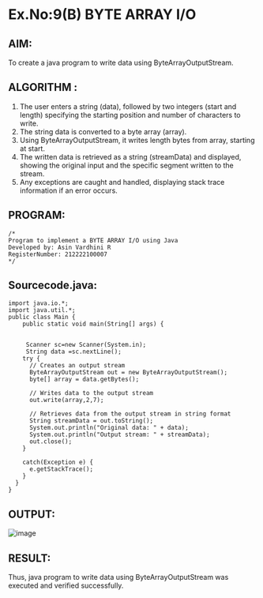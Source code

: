# Ex.No:9(B) BYTE ARRAY I/O
## AIM:
To create a java program to write data using ByteArrayOutputStream.


## ALGORITHM :
1.	The user enters a string (data), followed by two integers (start and length) specifying the starting position and number of characters to write.
2.	The string data is converted to a byte array (array).
3.	Using ByteArrayOutputStream, it writes length bytes from array, starting at start.
4.	The written data is retrieved as a string (streamData) and displayed, showing the original input and the specific segment written to the stream.
5.	Any exceptions are caught and handled, displaying stack trace information if an error occurs.

## PROGRAM:
 ```
/*
Program to implement a BYTE ARRAY I/O using Java
Developed by: Asin Vardhini R
RegisterNumber: 212222100007
*/
```

## Sourcecode.java:
```
import java.io.*;
import java.util.*;
public class Main {
    public static void main(String[] args) {

    
     Scanner sc=new Scanner(System.in);
     String data =sc.nextLine();
    try {
      // Creates an output stream
      ByteArrayOutputStream out = new ByteArrayOutputStream();
      byte[] array = data.getBytes();

      // Writes data to the output stream
      out.write(array,2,7);

      // Retrieves data from the output stream in string format
      String streamData = out.toString();
      System.out.println("Original data: " + data);
      System.out.println("Output stream: " + streamData);
      out.close();
    }

    catch(Exception e) {
      e.getStackTrace();
    }
  }
}
```

## OUTPUT:

![image](https://github.com/user-attachments/assets/a47dcf53-2f26-4255-9179-79c3de038e47)

## RESULT:
Thus, java program to write data using ByteArrayOutputStream was executed and verified successfully.





